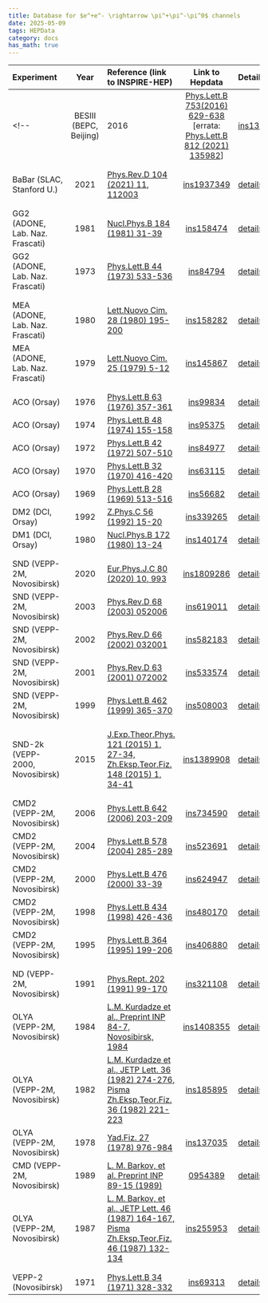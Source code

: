 ```yaml
---
title: Database for $e^+e^- \rightarrow \pi^+\pi^-\pi^0$ channels
date: 2025-05-09
tags: HEPData
category: docs
has_math: true
---
```




|Experiment         | Year  |   Reference (link to INSPIRE-HEP)         |    Link to Hepdata                       |Details     | Status | 
|:------------------|:-----:|:------------------------------------------|:----------------------------------------:|:-------------------|:------:|
<!-- |BESIII (BEPC, Beijing)|2016 | [Phys.Lett.B 753(2016) 629-638](https://inspirehep.net/literature/1385603) [errata: [Phys.Lett.B 812 (2021) 135982](https://inspirehep.net/literature/1385603)]| [ins1385603](https://www.hepdata.net/record/ins1385603)| [details](#inspirehep-1385603) | Finalized |  -->
| | | | | | | 
| | | | | | |
|BaBar (SLAC, Stanford U.)|2021 | [Phys.Rev.D 104 (2021) 11, 112003](https://inspirehep.net/literature/1937349) | [ins1937349](https://www.hepdata.net/record/ins1937349)| [details](#inspirehep-1937349) | In preparation |  
| | | | | | | 
| | | | | | | 
|GG2 (ADONE, Lab. Naz. Frascati)|1981 | [Nucl.Phys.B 184 (1981) 31-39](https://inspirehep.net/literature/158474) | [ins158474](https://www.hepdata.net/record/ins158474)| [details](#inspirehep-158474) | Finalized | 
|GG2 (ADONE, Lab. Naz. Frascati)|1973 | [Phys.Lett.B 44 (1973) 533-536](https://inspirehep.net/literature/84794) | [ins84794](https://www.hepdata.net/record/ins84794)| [details](#inspirehep-84794) | Finalized | 
| | | | | | | 
| | | | | | | 
|MEA (ADONE, Lab. Naz. Frascati)|1980 | [Lett.Nuovo Cim. 28 (1980) 195-200](https://inspirehep.net/literature/158282) | [ins158282](https://www.hepdata.net/record/ins158282)| [details](#inspirehep-158282) | Finalized | 
|MEA (ADONE, Lab. Naz. Frascati)|1979 | [Lett.Nuovo Cim. 25 (1979) 5-12](https://inspirehep.net/literature/145867) | [ins145867](https://www.hepdata.net/record/ins145867)| [details](#inspirehep-145867) | Finalized | 
| | | | | | | 
| | | | | | | 
|ACO (Orsay)|1976| [Phys.Lett.B 63 (1976) 357-361](https://inspirehep.net/literature/99834) |[ins99834](https://www.hepdata.net/record/ins99834) |[details](#inspirehep-99834)| Finalized | 
|ACO (Orsay)|1974| [Phys.Lett.B 48 (1974) 155-158](https://inspirehep.net/literature/95375) |[ins95375](https://www.hepdata.net/record/ins95375) |[details](#inspirehep-95375) | Finalized | 
|ACO (Orsay)|1972| [Phys.Lett.B 42 (1972) 507-510](https://inspirehep.net/literature/84977) |[ins84977](https://www.hepdata.net/record/ins84977) |[details](#inspirehep-84977) | Finalized | 
|ACO (Orsay)|1970| [Phys.Lett.B 32 (1970) 416-420](https://inspirehep.net/literature/63115) |[ins63115](https://www.hepdata.net/record/ins63115) |[details](#inspirehep-63115) | Finalized | 
|ACO (Orsay)|1969| [Phys.Lett.B 28 (1969) 513-516](https://inspirehep.net/literature/56682) |[ins56682](https://www.hepdata.net/record/ins56682) |[details](#inspirehep-56682) | Finalized | 
|DM2 (DCI, Orsay)|1992| [Z.Phys.C 56 (1992) 15-20](https://inspirehep.net/literature/339265) |[ins339265](https://www.hepdata.net/record/ins339265) |[details](#inspirehep-339265) | Finalized | 
|DM1 (DCI, Orsay)|1980| [Nucl.Phys.B 172 (1980) 13-24](https://inspirehep.net/literature/140174) |[ins140174](https://www.hepdata.net/record/ins140174) |[details](#inspirehep-140174)| Finalized | 
| | | | | | | 
| | | | | | | 
|SND (VEPP-2M, Novosibirsk) |2020 | [Eur.Phys.J.C 80 (2020) 10, 993](https://inspirehep.net/literature/1809286) | [ins1809286](https://www.hepdata.net/record/ins1809286) | [details](#inspirehep-1809286) | In preparation | 
|SND (VEPP-2M, Novosibirsk) |2003 | [Phys.Rev.D 68 (2003) 052006](https://inspirehep.net/literature/619011) | [ins619011](https://www.hepdata.net/record/ins619011) | [details](#inspirehep-619011) | Finalized | 
|SND (VEPP-2M, Novosibirsk) |2002 | [Phys.Rev.D 66 (2002) 032001](https://inspirehep.net/literature/582183) | [ins582183](https://www.hepdata.net/record/ins582183) | [details](#inspirehep-582183) | Finalized | 
|SND (VEPP-2M, Novosibirsk) |2001 | [Phys.Rev.D 63 (2001) 072002](https://inspirehep.net/literature/533574) | [ins533574](https://www.hepdata.net/record/ins533574) | [details](#inspirehep-533574) | Finalized | 
|SND (VEPP-2M, Novosibirsk) |1999 | [Phys.Lett.B 462 (1999) 365-370](https://inspirehep.net/literature/508003) | [ins508003](https://www.hepdata.net/record/ins508003) | [details](#inspirehep-508003) | Finalized |  
| | | | | | | 
| | | | | | | 
|SND-2k (VEPP-2000, Novosibirsk) |2015 | [J.Exp.Theor.Phys. 121 (2015) 1, 27-34, Zh.Eksp.Teor.Fiz. 148 (2015) 1, 34-41](https://inspirehep.net/literature/1389908) | [ins1389908](https://www.hepdata.net/record/ins1389908) | [details](#inspirehep-1389908) | In preparation | 
| | | | | | | 
| | | | | | | 
|CMD2 (VEPP-2M, Novosibirsk)|2006 | [Phys.Lett.B 642 (2006) 203-209](https://inspirehep.net/literature/734590) | [ins734590](https://www.hepdata.net/record/ins734590)| [details](#inspirehep-734590) | In preparation | 
|CMD2 (VEPP-2M, Novosibirsk)|2004 | [Phys.Lett.B 578 (2004) 285-289](https://inspirehep.net/literature/523691) | [ins523691](https://www.hepdata.net/record/ins523691)| [details](#inspirehep-523691) | In preparation | 
|CMD2 (VEPP-2M, Novosibirsk)|2000 | [Phys.Lett.B 476 (2000) 33-39](https://inspirehep.net/literature/624947) | [ins624947](https://www.hepdata.net/record/ins624947)| [details](#inspirehep-624947) | In preparation | 
|CMD2 (VEPP-2M, Novosibirsk)|1998 | [Phys.Lett.B 434 (1998) 426-436](https://inspirehep.net/literature/480170) | [ins480170](https://www.hepdata.net/record/ins480170)| [details](#inspirehep-480170) | In preparation | 
|CMD2 (VEPP-2M, Novosibirsk)|1995 | [Phys.Lett.B 364 (1995) 199-206](https://inspirehep.net/literature/406880) | [ins406880](https://www.hepdata.net/record/ins406880)| [details](#inspirehep-406880) | In preparation | 
| | | | | | | 
| | | | | | | 
|ND (VEPP-2M, Novosibirsk)|1991 | [Phys.Rept. 202 (1991) 99-170](https://inspirehep.net/literature/321108) | [ins321108](https://www.hepdata.net/record/ins321108) | [details](#inspirehep-321108) | Finalized | 
|OLYA (VEPP-2M, Novosibirsk)|1984 | [L.M. Kurdadze et al., Preprint INP 84-7, Novosibirsk, 1984](https://inspirehep.net/literature/1408355) | [ins1408355](https://www.hepdata.net/record/ins1408355) | [details](#inspirehep-1408355) | In preparation | 
|OLYA (VEPP-2M, Novosibirsk)|1982 | [L.M. Kurdadze et al., JETP Lett. 36 (1982) 274-276, Pisma Zh.Eksp.Teor.Fiz. 36 (1982) 221-223](https://inspirehep.net/literature/185895) | [ins185895](https://www.hepdata.net/record/ins185895) | [details](#inspirehep-185895) | In preparation | 
|OLYA (VEPP-2M, Novosibirsk)|1978 | [Yad.Fiz. 27 (1978) 976-984](https://inspirehep.net/literature/137035) | [ins137035](https://www.hepdata.net/record/ins137035) | [details](#inspirehep-137035) | In preparation | 
|CMD (VEPP-2M, Novosibirsk)|1989 | [L. M. Barkov, et al. Preprint INP 89-15 (1989)](0954389) | [0954389](0954389) | [details](#preprint-0954389) | In preparation | 
|OLYA (VEPP-2M, Novosibirsk)|1987 | [L. M. Barkov, et al., JETP Lett. 46 (1987) 164-167, Pisma Zh.Eksp.Teor.Fiz. 46 (1987) 132-134](https://inspirehep.net/literature/255953) | [ins255953](https://www.hepdata.net/record/ins255953) | [details](#inspirehep-255953) | In preparation | 
| | | | | | | 
| | | | | | | 
|VEPP-2 (Novosibirsk) |1971 | [Phys.Lett.B 34 (1971) 328-332](https://inspirehep.net/literature/69313) | [ins69313](https://www.hepdata.net/record/ins69313) |[details](#inspirehep-69313) | Finalized | 


<!--


----

<center>([download](../2pi-measurements-db.yaml))</center>

----

<a name="inspirehep-1937349"></a>[BaBar (SLAC, Stanford U.), 2012](https://inspirehep.net/literature/1114155)

* hepdata: [ins1114155](https://www.hepdata.net/record/ins1114155)
* method: Direct
* quotes:
	* In preparation 
* energy\[GeV\]: 0.3 - 3
* radiative corrections:
    * In preparation 
* comment:
    * In preparation 
----

<a name="inspirehep-1643020"></a>[CLEO (CESR, Cornell U.), 2018](https://inspirehep.net/literature/1643020)
  
* hepdata: [ins1643020](https://www.hepdata.net/record/ins1643020)
* method: ISR
* quotes:
	* $\sigma_{\pi^+\pi^-}$ (stat, syst)
* energy\[GeV\]: 0.3 - 1.0
* radiative corrections:
    * Yes, according to PHOKHARA
* comment:
    * No cov matrix
----

<a name="inspirehep-1189656"></a>[CLEO (CESR, Cornell U.), 2013](https://inspirehep.net/literature/1189656)
 
* hepdata: [ins1189656](https://www.hepdata.net/record/ins1189656) 
* method: Direct
* quotes:
	* $F_\pi$ (stat, syst)
	* $\sigma_{\pi^+\pi^-}$ (stat, syst)
* energy\[GeV\]: 3.772 -  4.17
* radiative corrections:
    * Yes
* comment:
    * Unclear if the PFF is with or w/out VP, FSR

----

<a name="inspirehep-693873"></a>[CLEO (CESR, Cornell U.), 2005](https://inspirehep.net/literature/693873)
 
* hepdata: [ins693873](https://www.hepdata.net/record/ins693873) 
* method: Direct
* quotes:
	* $F_\pi$ (stat, syst)
	* $\sigma_{\pi^+\pi^-}$ (stat, syst)
* energy\[GeV\]: 3.671
* radiative corrections:
    * Yes
* comment:
    * Unclear if the PFF is with or w/out VP, FSR
----

<a name="inspirehep-1634981"></a> [KLOE (DAPHNE, Frascati), 2017](https://inspirehep.net/literature/1634981)

* status: **in preparation**

* hepdata: [1634981](https://www.hepdata.net/record/ins1634981)
* method: Direct
* quotes:
     * $d\sigma/dQ^2 (\pi^+\pi^-\gamma)$ (stat, syst)
     * $\sigma_{\pi^+\pi^-}$ (stat, syst)
     * $F_\pi$ (stat, syst)
* energy\[GeV\]: 0.32 - 0.97
* radiative corrections:
    * VP corr. updated to 'alphaQED16.tar.gz' package by F. Jegerlehner (2016)
    * Remaining are in inspirehep-797438, inspirehep-859660, inspirehep-1208095
* comment:
     -  combination of KLOE08, KLOE10 and KLOE12 data;
     -  updates for inspirehep-797438, inspirehep-859660, inspirehep-1208095

----


<a name="inspirehep-1208095"></a> [KLOE (DAPHNE, Frascati), 2012](https://inspirehep.net/literature/1208095)

* status: **in preparation**

* hepdata: ins1208095
* method: Direct
* quotes:
     * $\sigma$ (stat, syst)
     *  $F_\pi$ (stat, syst)
* energy\[GeV\]: 0.59 - 0.97
* radiative corrections:
    * FSR corrections on muons from PHOKHARA 4.0 Eur.Phys.J. C39, 411 (2005)
    * VP corr. for $F_\pi$ from 'alphaQEDn.uu' package by F. Jegerlehner (2003)
    * pointlike pion FSR corr. for $F_\pi$ from Eur.Phys.J. C4, 51-69 (2002)
* comment:
    * normalized to muons
    * updated data available at inspirehep-1634981



----

<a name="inspirehep-859660"></a> [KLOE (DAPHNE, Frascati), 2010](https://inspirehep.net/literature/859660)

* hepdata: [ins859660](https://www.hepdata.net/record/ins859660)
*  method: Direct
*  quotes:
     * $d\sigma/dQ^2 (\pi\pi\gamma)$ (stat, syst)
     * $\sigma$ (stat, syst)
     * $F_\pi$ (stat, syst)
* energy\[GeV\]: 0.32 - 0.92
* radiative corrections:
    * Func. from PHOKHARA 5.0 Eur.Phys.J. C47 (2006), Phys.Lett.B611, 116 (2005)
    * VP corr. from 'alphaQEDn.uu' package by F. Jegerlehner (2003)
    * FSR correction from Eur.Phys.J. C 24, 51-69 (2002)
* comment:
    * normalized to Bhabha luminosity
    * updated data available at inspirehep-1634981

----
<a name="inspirehep-797438"></a> [KLOE (DAPHNE, Frascati), 2008](https://inspirehep.net/literature/797438)


* status: **in review**

* hepdata: [ins797438](https://www.hepdata.net/record/ins797438)
*  method: Direct
* quotes:
    * $d\sigma/dQ^2 (\pi^+\pi^-\gamma)$ (stat, syst)
    * $\sigma_{\pi^+\pi^-(\gamma)}$ (stat, syst)
    * $|F_\pi|^2$ (stat, syst)
* energy\[GeV\]: 0.59 - 0.97
* radiative corrections:
    * Rad. func. from PHOKHARA 2.0 Eur.Phys.J. C27, 563 (2003) 
    * VP corr. from 'alphaQEDn.uu' package by F. Jegerlehner (2003)
    * FSR correction from Eur.Phys.J. C24, 51-69 (2002)
* comment:
    * normalized to Bhabha luminosity
    * updated data available at inspirehep-1634981

----

<a name="inspirehep-655225"></a> [KLOE (DAPHNE, Frascati), 2004](https://inspirehep.net/literature/655225)


* status: **in review**

* hepdata: [ins655225](https://www.hepdata.net/record/ins655225)
* method: Direct
* quotes:
    * $d\sigma/dQ^2 (\pi^+\pi^-\gamma)$ (stat, syst)
    * $\sigma_{(\pi^+\pi^-)}$ (stat, syst)
    * $|F_\pi|^2$ (stat)
* energy\[GeV\]: 0.59 - 0.97
* radiative corrections:
    * Rad. func. from PHOKHARA 3.0 Eur.Phys.J. C33, 333 (2004)
    * VP corr. from 'alphaQEDn.uu' package by F. Jegerlehner (2003)
    * FSR correction from Eur.Phys.J. C 24, 51-69 (2002)
* comment:
    * normalized to Bhabha luminosity
    * superseded by inspirehep-797438

----

<a name="inspirehep-158283"></a>[MEA (ADONE, Lab. Naz. Frascati), 1980](https://inspirehep.net/literature/158283)

* hepdata: [ins158283](https://www.hepdata.net/record/ins158283)
* method: Direct
* quotes:
	* $|F_\pi|^2$ (stat)
	* $\sigma_{\pi^+\pi^-}$ (stat)
* energy\[GeV\]: 1.45 - 1.52
* radiative corrections:
    * No Mention
* comment:
    * Errors not divided; no mention to formula from $F_\pi$, $s$

----

<a name="inspirehep-124109"></a>[MEA (ADONE, Lab. Naz. Frascati), 1977](https://inspirehep.net/literature/124109)

* hepdata: [ins124109](https://www.hepdata.net/record/ins124109)
* method: Direct
* quotes:
	* $|F_\pi|^2$ (tot)
	* $\sigma_{\pi^+\pi^-}$ (tot)
* energy\[GeV\]: 1.6
* radiative corrections:
    * No Mention
* comment:
    * Errors not divided; no mention to formula from $F_\pi$, $s$

----

<a name="inspirehep-100180"></a>[BCF (ADONE, Lab. Naz. Frascati), 1975](https://inspirehep.net/literature/100180)

* hepdata: [ins100180](https://www.hepdata.net/record/ins100180)
* method: Direct
* quotes:
	* $F_\pi$ (tot)
* energy\[GeV\]: 1.2 -3.0
* radiative corrections:
    * No Mention
* comment:
    * Errors not divided


----
<a name="inspirehep-195944"></a>[NA007 (CERN), 1984](https://inspirehep.net/literature/195944)

*  hepdata: [ins109771](https://www.hepdata.net/record/ins195944)
*  method: Direct
*  quotes:
     * $|F_\pi|^2$ (stat, syst)
* energy\[GeV\]: 0.318 - 0.422   
* radiative corrections:
    * Yes
* comment:
    * 

----
<a name="inspirehep-109771"></a>[ACO (Orsay), 1976](https://inspirehep.net/literature/109771)

*  hepdata: ins109771
*  method: Direct
*  quotes:
   * $|F_\pi|^{2}$ (stat)
* energy\[GeV\]: 0.915 -  1.076
* radiative corrections:  
    * No description
* comment:
    * Report number: LAL-1287 (PAPER MISSING); systematic errors to be added
    
----
<a name="inspirehep-73648"></a>[ACO (Orsay), 1972](https://inspirehep.net/literature/73648)

*  hepdata: [ins73648](https://www.hepdata.net/record/ins73648)
*  method: Direct
*  quotes:
     * $\sigma_{\pi^+\pi^-}$ (stat)
* energy\[GeV\]: 0.705 - 0.990   
* radiative corrections:
    * Yes in an approximate formula
* comment:
    * Not clear if $\sigma_{\pi+\pi-}^{bare}$ or not; systematic errors to be added
    
----
<a name="inspirehep-267118"></a>[DM2 (DCI, Orsay), 1989](https://inspirehep.net/literature/267118)
 
*  hepdata: [ins267118](https://www.hepdata.net/record/ins267118)
*  method: Direct
*  quotes:
    * $|F_\pi|^{2}$ (stat, syst)
    * $\sigma_{\pi^+\pi^-}$ (stat, syst)
* energy\[GeV\]: 1.350 - 2.385
* radiative corrections:
    - Yes, in the peaking approximation
* comment:
    - 
  
----
<a name="inspirehep-134061"></a>[DM1 (DCI, Orsay), 1978](https://inspirehep.net/literature/134061)
 
*  hepdata: [ins134061](https://www.hepdata.net/record/ins134061)
*  method: Direct
* quotes:
    * $|F_\pi|^{2}$ (stat, syst)
    * $\sigma_{\pi^+\pi^-}$ (stat, syst)
* energy\[GeV\]: 0.483 - 1.096
* radiative corrections:
    - Yes
* comment:
    -   
    
----
<a name="inspirehep-1789269"></a>[SND (VEPP-2000, Novosibirsk), 2021](https://inspirehep.net/literature/1789269)

*  hepdata: [ins1789269](https://www.hepdata.net/record/ins1789269)
*  method: Direct
*  quotes:
      * $|F_\pi|^2$ (stat, syst)
      * $\sigma_{\pi^+\pi^-}$ (stat, syst)
      * $\sigma_{\pi^+\pi^-}^{bare}$ (stat, syst)	
* energy\[GeV\]: 0.5251 - 0.8832
* radiative corrections:
    * Yes by MCGPJ

----

<a name="inspirehep-686349"></a>[SND (VEPP-2M, Novosibirsk), 2005](https://inspirehep.net/literature/686349) ([errata](https://inspirehep.net/literature/716141))
  
* hepdata: [ins686349](https://www.hepdata.net/record/ins686349)
* method: Direct
* quotes:
	* $|F_\pi|^2$ (only uncorrelated errors)
	* $\sigma_{\pi^+\pi^-}$ (only uncorrelated errors)
	* $\sigma_{\pi^+\pi^-}^{pol}$ (only uncorrelated errors)
* energy\[GeV\]: 0.39 - 0.97
* radiative corrections:
    * Yes by MCGPJ
* comment:
    * data according to errata [HEP-EX/0605013](https://inspirehep.net/literature/716141)

----

<a name="inspirehep-2634277"></a>[CMD3 (VEPP-2M, Novosibirsk), 2024](https://inspirehep.net/literature/2634277)

* status: **in preparation**
*  hepdata: [ins2634277](https://www.hepdata.net/record/ins2634277)
*  method:
*  quotes:
* energy\[GeV\]:
* radiative corrections:

----


<a name="inspirehep-728302"></a>[CMD2 (VEPP-2M, Novosibirsk), 2007](https://inspirehep.net/literature/728302)

*  hepdata: [ins728302](https://www.hepdata.net/record/ins728302)
*  method: Direct
*  quotes:
	* $|F_\pi|^2$ (stat, syst)
	* $\sigma_{\pi^+\pi^-}^{bare}$ (stat, syst)
* energy\[GeV\]: 0.6 - 0.97
* radiative corrections:
    * Yes by MCGPJ

----

<a name="inspirehep-728191"></a>[CMD2 (VEPP-2M, Novosibirsk), 2006](https://inspirehep.net/literature/728191)

* hepdata: [ins728191](https://www.hepdata.net/record/ins728191)
* method: Direct
* quotes:
	* $|F_\pi|^2$ (stat, syst)
	* $\sigma_{\pi^+\pi^-}^{bare}$ (stat, syst)
* energy\[GeV\]: 0.37 - 0.52
* radiative corrections:
    - Yes by MCGPJ

----

<a name="inspirehep-712216"></a>[CMD2 (VEPP-2M, Novosibirsk), 2005](https://inspirehep.net/literature/712216)

* hepdata: [ins712216](https://www.hepdata.net/record/ins712216)
* method: Direct
* quotes:
	* $|F_\pi|^2$ (stat, syst)
* energy\[GeV\]: 0.98 - 1.38
* radiative corrections:
    * Yes by MCGPJ

----

<a name="inspirehep-568807"></a>[CMD2 (VEPP-2M, Novosibirsk), 2002](https://inspirehep.net/literature/568807) ([errata](https://inspirehep.net/literature/624947))

* hepdata: [ins568807](https://www.hepdata.net/record/ins568807)
* method: Direct
* quotes:
	* $|F_\pi|^2$ (tot, stat, syst)
	* $\sigma_{\pi^+\pi^-}^{bare}$ (tot, stat, syst)
* energy\[GeV\]: 0.6105 - 0.96152
* radiative corrections:
    * Yes by MCGPJ
* comment:
    * data according to errata [HEP-EX/0308008](https://inspirehep.net/literature/624947) 
    
----

<a name="inspirehep-221309-T1"></a>[OLYA (VEPP-2M, Novosibirsk), 1984](https://inspirehep.net/literature/221309)

* hepdata: [ins221309](https://www.hepdata.net/record/ins221309)
* method: Direct
* quotes:
	* $|F_\pi|^2$ (stat, syst)
	* $\sigma_{\pi^+\pi^-}$ (stat, syst)
* energy\[GeV\]: 0.4 - 1.397
* radiative corrections:
    * Yes partially
* comment:
    * data should be corrected by VP:
        * used only lepton part of VP in luminosity
        * lepton VP in luminosity subtracted from measured $F_\pi$
    * correction:
        * $[\alpha(t_{min})\,/\,\alpha_{lep}(t_{min})]^2 \cdot [\alpha_{lep}(s)/\alpha]^2$
        * $t_{min}=-s \cdot [1-\cos(th_{cut})]/2$
        * $\cos(th_{cut})=0.71$

----

<a name="inspirehep-221309-T2"></a>[CMD (VEPP-2M, Novosibirsk), 1983](https://inspirehep.net/literature/221309)

* hepdata: [ins221309](https://www.hepdata.net/record/ins221309)
* method: Direct
* quotes:
	* $|F_\pi|^2$ (stat, syst)
	* $\sigma_{\pi^+\pi^-}$ (stat, syst)
* energy\[GeV\]: 0.360 - 0.820
* radiative corrections:
    * Yes partially
* comment:
    * data should be corrected by VP:
        * used only lepton part of VP in luminosity
        * lepton VP in luminosity subtracted from measured $F_\pi$
    * correction:
        * $[\alpha(t_{min})\,/\,\alpha_{lep}(t_{min})]^2 \cdot [\alpha_{lep}(s)/\alpha]^2$
        * $t_{min}=-s \cdot [1-\cos(th_{cut})]/2$
        * $\cos(th_{cut})=0.6$
       
----

<a name="inspirehep-167191"></a>[TOF (VEPP-2M, Novosibirsk), 1981](https://inspirehep.net/literature/167191)

* hepdata: [ins167191](https://www.hepdata.net/record/ins167191)
* method: Direct
* quotes:
	* $F_\pi$ (stat)
	* $\sigma_{\pi^+\pi^-}$ (stat)
* energy\[GeV\]: 0.4 - 0.46 
* radiative corrections:
    * Yes partially
* comment:
    * data should be corrected by VP:
        * used only lepton part of VP in luminosity
        * lepton VP subtracted from measured $F_\pi$
    * correction:
        * $[\alpha(t_{min})\,/\,\alpha_{lep}(t_{min})]^2 \cdot [\alpha_{lep}(s)/\alpha]^2$
        * $t_{min}=-s \cdot [1-\cos(th_{cut})]/2$
        * $\cos(th_{cut})=0.24$
    * part of systematic is included in total error
    * cross section without FSR
    
----

<a name="inspirehep-75634"></a>[VEPP-2 (Novosibirsk), 1972](https://inspirehep.net/literature/75634)

*  hepdata: [ins75634](https://www.hepdata.net/record/ins75634)
*  method: Direct
*  quotes:
	* $|F_\pi|^2$ (tot)
	* $\sigma_{\pi^+\pi^-}$ (tot)
*  energy \[GeV\]: 1.18 - 1.34
*  radiative corrections:
    * Yes by Baier group
* comment:
    * systematic is included in total error

----

<a name="inspirehep-69313"></a>[VEPP-2 (Novosibirsk), 1971](https://inspirehep.net/literature/69313)

* hepdata: [ins69313](https://www.hepdata.net/record/ins69313)
* method: Direct
* quotes:
	* $|F_\pi|^2$ (tot)
* energy \[GeV\]: 1.02
* radiative corrections:
    * Yes by Baier group
* comment:
    * systematic is included in total error
    
----
<a name="inspirehep-57008"></a>[VEPP-2 (Novosibirsk), 1969](https://inspirehep.net/literature/57008)

* hepdata: [ins57008](https://www.hepdata.net/record/ins57008)
* method: Direct
* quotes:
	* $|F_\pi|^2$ (tot)
* energy \[GeV\]: 0.575 - 1.000
* radiative corrections:
    * Yes with Baier group calculation 
* comment:
    * Systematic is included in total error
    * Initial measurment without radiative corrections: [VEPP-2 (Novosibirsk), 1967](https://inspirehep.net/literature/1392895)(hepdata: [ins1392895](https://www.hepdata.net/record/ins1392895))
	      

-->